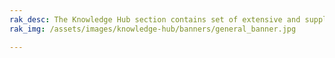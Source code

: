 ```yaml
---
rak_desc: The Knowledge Hub section contains set of extensive and supplemental information needed to aid you with your project. It is categorized into three—FAQs, Learn, and Pin Mapper. 
rak_img: /assets/images/knowledge-hub/banners/general_banner.jpg

---
```



<rk-redirect to="/Knowledge-Hub/Learn" />